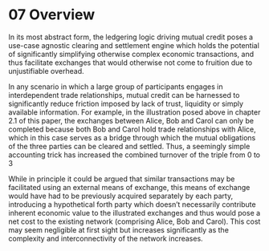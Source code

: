 # 07 Overview

In its most abstract form, the ledgering logic driving mutual credit poses a use-case agnostic clearing and settlement engine which holds the potential of significantly simplifying otherwise complex economic transactions, and thus facilitate exchanges that would otherwise not come to fruition due to unjustifiable overhead.

In any scenario in which a large group of participants engages in interdependent trade relationships, mutual credit can be harnessed to significantly reduce friction imposed by lack of trust, liquidity or simply available information. For example, in the illustration posed above in chapter 2.1 of this paper, the exchanges between Alice, Bob and Carol can only be completed because both Bob and Carol hold trade relationships with Alice, which in this case serves as a bridge through which the mutual obligations of the three parties can be cleared and settled. Thus, a seemingly simple accounting trick has increased the combined turnover of the triple from 0 to 3

While in principle it could be argued that similar transactions may be facilitated using an external means of exchange, this means of exchange would have had to be previously acquired separately by each party, introducing a hypothetical forth party which doesn’t necessarily contribute inherent economic value to the illustrated exchanges and thus would pose a net cost to the existing network (comprising Alice, Bob and Carol). This cost may seem negligible at first sight but increases significantly as the complexity and interconnectivity of the network increases.
